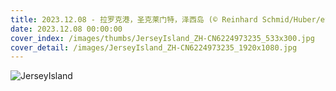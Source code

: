 ```yaml
---
title: 2023.12.08 - 拉罗克港，圣克莱门特，泽西岛 (© Reinhard Schmid/Huber/eStock Photo)
date: 2023.12.08 00:00:00
cover_index: /images/thumbs/JerseyIsland_ZH-CN6224973235_533x300.jpg
cover_detail: /images/JerseyIsland_ZH-CN6224973235_1920x1080.jpg
---
```


![JerseyIsland](/images/JerseyIsland_ZH-CN6224973235_1920x1080.jpg)
